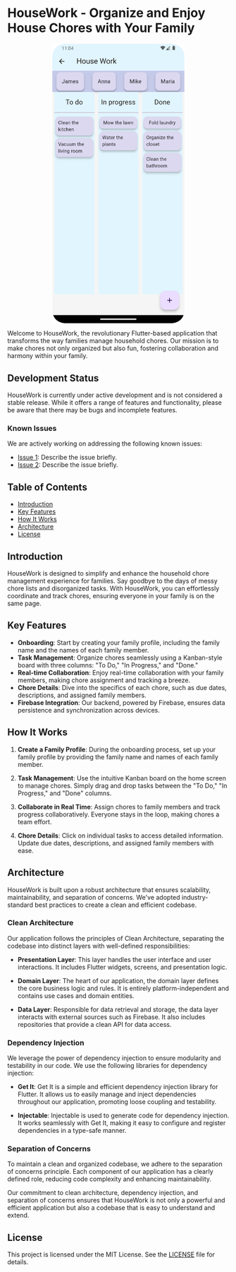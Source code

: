 # HouseWork - Organize and Enjoy House Chores with Your Family

<p align="center">
  <img src="https://github.com/dominikdoric/house-work-app/blob/develop/house_work_app/lib/util/images/home_screenshot.png" alt="HouseWork Logo" width="300" style="vertical-align: middle;"/>
</p>

Welcome to HouseWork, the revolutionary Flutter-based application that transforms the way families manage household chores. Our mission is to make chores not only organized but also fun, fostering collaboration and harmony within your family.

## Development Status

HouseWork is currently under active development and is not considered a stable release. While it offers a range of features and functionality, please be aware that there may be bugs and incomplete features.

### Known Issues

We are actively working on addressing the following known issues:

- [Issue 1](link-to-issue-1): Describe the issue briefly.
- [Issue 2](link-to-issue-2): Describe the issue briefly.

## Table of Contents

- [Introduction](#introduction)
- [Key Features](#key-features)
- [How It Works](#how-it-works)
- [Architecture](#architecture)
- [License](#license)

## Introduction

HouseWork is designed to simplify and enhance the household chore management experience for families. Say goodbye to the days of messy chore lists and disorganized tasks. With HouseWork, you can effortlessly coordinate and track chores, ensuring everyone in your family is on the same page.

## Key Features

- **Onboarding**: Start by creating your family profile, including the family name and the names of each family member.
- **Task Management**: Organize chores seamlessly using a Kanban-style board with three columns: "To Do," "In Progress," and "Done."
- **Real-time Collaboration**: Enjoy real-time collaboration with your family members, making chore assignment and tracking a breeze.
- **Chore Details**: Dive into the specifics of each chore, such as due dates, descriptions, and assigned family members.
- **Firebase Integration**: Our backend, powered by Firebase, ensures data persistence and synchronization across devices.

## How It Works

1. **Create a Family Profile**: During the onboarding process, set up your family profile by providing the family name and names of each family member.

2. **Task Management**: Use the intuitive Kanban board on the home screen to manage chores. Simply drag and drop tasks between the "To Do," "In Progress," and "Done" columns.

3. **Collaborate in Real Time**: Assign chores to family members and track progress collaboratively. Everyone stays in the loop, making chores a team effort.

4. **Chore Details**: Click on individual tasks to access detailed information. Update due dates, descriptions, and assigned family members with ease.

## Architecture

HouseWork is built upon a robust architecture that ensures scalability, maintainability, and separation of concerns. We've adopted industry-standard best practices to create a clean and efficient codebase.

### Clean Architecture

Our application follows the principles of Clean Architecture, separating the codebase into distinct layers with well-defined responsibilities:

- **Presentation Layer**: This layer handles the user interface and user interactions. It includes Flutter widgets, screens, and presentation logic.

- **Domain Layer**: The heart of our application, the domain layer defines the core business logic and rules. It is entirely platform-independent and contains use cases and domain entities.

- **Data Layer**: Responsible for data retrieval and storage, the data layer interacts with external sources such as Firebase. It also includes repositories that provide a clean API for data access.

### Dependency Injection

We leverage the power of dependency injection to ensure modularity and testability in our code. We use the following libraries for dependency injection:

- **Get It**: Get It is a simple and efficient dependency injection library for Flutter. It allows us to easily manage and inject dependencies throughout our application, promoting loose coupling and testability.

- **Injectable**: Injectable is used to generate code for dependency injection. It works seamlessly with Get It, making it easy to configure and register dependencies in a type-safe manner.

### Separation of Concerns

To maintain a clean and organized codebase, we adhere to the separation of concerns principle. Each component of our application has a clearly defined role, reducing code complexity and enhancing maintainability.

Our commitment to clean architecture, dependency injection, and separation of concerns ensures that HouseWork is not only a powerful and efficient application but also a codebase that is easy to understand and extend.


## License

This project is licensed under the MIT License. See the [LICENSE](LICENSE) file for details.
